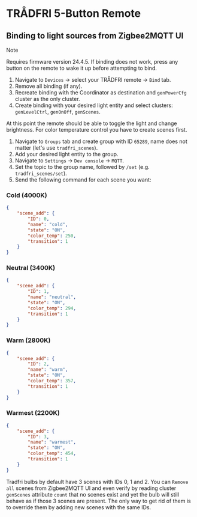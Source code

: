 # TRÅDFRI 5-Button Remote

## Binding to light sources from Zigbee2MQTT UI

> [!NOTE]
> Requires firmware version 24.4.5.
> If binding does not work, press any button on the remote to wake it up before attempting to bind.

1. Navigate to `Devices` -> select your TRÅDFRI remote -> `Bind` tab.
1. Remove all binding (if any).
1. Recreate binding with the Coordinator as destination and `genPowerCfg` cluster as the only cluster.
1. Create binding with your desired light entity and select clusters: `genLevelCtrl`, `genOnOff`, `genScenes`.

At this point the remote should be able to toggle the light and change brightness.
For color temperature control you have to create scenes first.

1. Navigate to `Groups` tab and create group with ID `65289`, name does not matter (let's use `tradfri_scenes`).
1. Add your desired light entity to the group.
1. Navigate to `Settings` -> `Dev console` -> `MQTT`.
1. Set the topic to the group name, followed by `/set` (e.g. `tradfri_scenes/set`).
1. Send the following command for each scene you want:

### Cold (4000K)

```json
{
    "scene_add": {
        "ID": 0,
        "name": "cold",
        "state": "ON",
        "color_temp": 250,
        "transition": 1
    }
}
```

### Neutral (3400K)

```json
{
    "scene_add": {
        "ID": 1,
        "name": "neutral",
        "state": "ON",
        "color_temp": 294,
        "transition": 1
    }
}
```

### Warm (2800K)

```json
{
    "scene_add": {
        "ID": 2,
        "name": "warm",
        "state": "ON",
        "color_temp": 357,
        "transition": 1
    }
}
```

### Warmest (2200K)

```json
{
    "scene_add": {
        "ID": 3,
        "name": "warmest",
        "state": "ON",
        "color_temp": 454,
        "transition": 1
    }
}
```

Tradfri bulbs by default have 3 scenes with IDs 0, 1 and 2. You can `Remove all` scenes
from Zigbee2MQTT UI and even verify by reading cluster `genScenes` attribute `count` that
no scenes exist and yet the bulb will still behave as if those 3 scenes are present.
The only way to get rid of them is to override them by adding new scenes with the same IDs.

